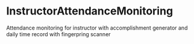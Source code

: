# InstructorAttendanceMonitoring
Attendance monitoring for instructor with accomplishment generator and daily time record with fingerpring scanner
